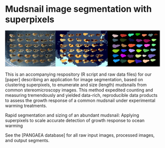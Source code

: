 # Mudsnail image segmentation with superpixels

<p float="left">
  <img src="https://github.com/LiamMacNeil/Mudsnail_Superpixels/blob/main/Ex/Github_ex.png" width="900" />
</p>


This is an accompanying respository (R script and raw data files) for our [paper] describing an application for image segmentation, based on clustering superpixels, to enumerate and size (length) mudsnails from common stereomicroscopy images. This method expedited counting and measuring tremendously and yielded data-rich, reproducible data products to assess the growth response of a common mudsnail under experimental warming treatments.

Rapid segmentation and sizing of an abundant mudsnail: Applying superpixels to scale accurate detection of growth response to ocean warming

See the [PANGAEA database] for all raw input images, processed images, and output segments.
